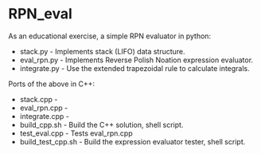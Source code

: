 # RPN_eval
As an educational exercise, a simple RPN evaluator in python: <br />
- stack.py     - Implements stack (LIFO) data structure. <br />
- eval_rpn.py  - Implements Reverse Polish Noation expression evaluator. <br />
- integrate.py - Use the extended trapezoidal rule to calculate integrals. <br />

Ports of the above in C++: <br />
- stack.cpp     -<br />
- eval_rpn.cpp  -<br />
- integrate.cpp -<br />
- build_cpp.sh  - Build the C++ solution, shell script.<br />
- test_eval.cpp - Tests eval_rpn.cpp <br />
- build_test_cpp.sh - Build the expression evaluator tester, shell script.<br />
